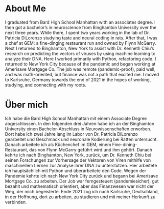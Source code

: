 # About Me

I graduated from Bard High School Manhattan with an associates degree. I then got a bachelor’s in neuroscience from Binghamton University over the next three years. While there, I spent two years working in the lab of Dr. Patricia DiLorenzo studying taste and neural coding in rats. After that, I was a chef at GEM: a fine-dinging restaurant run and owned by Flynn McGarry. Next I returned to Binghamton, New York to assist with Dr. Kenneth Chiu’s research on predicting the vectors of viruses by using machine learning to analyze their DNA. Here I worked primarily with Python, refactoring code. I returned to New York City because of the pandemic and began working at Amerisave Mortgage Co. The job was remote (pandemic-proof), paid well, and was math-oriented, but finance was not a path that excited me. I moved to Karlsruhe, Germany towards the end of 2021 in the hopes of working, studying, and connecting with my roots.

# Über mich

Ich habe die Bard High School Manhattan mit einem Associate Degree abgeschlossen. In den folgenden drei Jahren habe ich an der Binghamton University einen Bachelor-Abschluss in Neurowissenschaften erworben. Dort habe ich zwei Jahre lang im Labor von Dr. Patricia DiLorenzo gearbeitet und Geschmack und neuronale Kodierung bei Ratten untersucht. Danach arbeitete ich als Küchenchef im GEM, einem Fine-dining-Restaurant, das von Flynn McGarry geführt wird und ihm gehört. Danach kehrte ich nach Binghamton, New York, zurück, um Dr. Kenneth Chiu bei seinen Forschungen zur Vorhersage der Vektoren von Viren mithilfe von maschinellem Lernen zur Analyse ihrer DNA zu unterstützen. Hier arbeitete ich hauptsächlich mit Python und überarbeitete den Code. Wegen der Pandemie kehrte ich nach New York City zurück und begann bei Amerisave Mortgage Co. zu arbeiten. Der Job war ferngesteuert (pandemiesicher), gut bezahlt und mathematisch orientiert, aber das Finanzwesen war nicht der Weg, der mich begeisterte. Ende 2021 zog ich nach Karlsruhe, Deutschland, in der Hoffnung, dort zu arbeiten, zu studieren und mit meiner Herkunft zu verbinden. 
